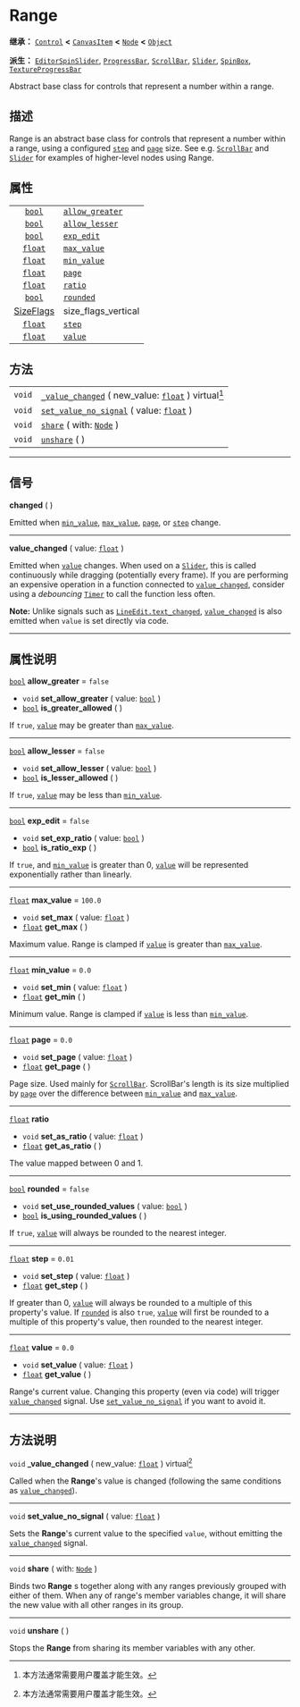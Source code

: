 <!-- ⚠ 请勿编辑本文件 ⚠ -->
<!-- 本文档使用脚本从 WeDot 引擎源码仓库生成。 -->
<!-- 生成脚本：https://github.com/WeDot-Engine/WeDot/tree/master/doc/tools/make_md.py； -->
<!-- 原文件：https://github.com/WeDot-Engine/WeDot/tree/master/doc/classes/Range.xml。 -->

<div id="_class_range"></div>

# Range

**继承：** [`Control`](class_control.md) **<** [`CanvasItem`](class_canvasitem.md) **<** [`Node`](class_node.md) **<** [`Object`](class_object.md)

**派生：** [`EditorSpinSlider`](class_editorspinslider.md), [`ProgressBar`](class_progressbar.md), [`ScrollBar`](class_scrollbar.md), [`Slider`](class_slider.md), [`SpinBox`](class_spinbox.md), [`TextureProgressBar`](class_textureprogressbar.md)

Abstract base class for controls that represent a number within a range.

## 描述

Range is an abstract base class for controls that represent a number within a range, using a configured [`step`](class_range.md#class_range_property_step) and [`page`](class_range.md#class_range_property_page) size. See e.g. [`ScrollBar`](class_scrollbar.md) and [`Slider`](class_slider.md) for examples of higher-level nodes using Range.

## 属性

|||
|:-:|:--|
| [`bool`](class_bool.md)              | [`allow_greater`](class_range.md#class_range_property_allow_greater) | ``false``                                                                                  |
| [`bool`](class_bool.md)              | [`allow_lesser`](class_range.md#class_range_property_allow_lesser)   | ``false``                                                                                  |
| [`bool`](class_bool.md)              | [`exp_edit`](class_range.md#class_range_property_exp_edit)           | ``false``                                                                                  |
| [`float`](class_float.md)            | [`max_value`](class_range.md#class_range_property_max_value)         | ``100.0``                                                                                  |
| [`float`](class_float.md)            | [`min_value`](class_range.md#class_range_property_min_value)         | ``0.0``                                                                                    |
| [`float`](class_float.md)            | [`page`](class_range.md#class_range_property_page)                   | ``0.0``                                                                                    |
| [`float`](class_float.md)            | [`ratio`](class_range.md#class_range_property_ratio)                 |                                                                                            |
| [`bool`](class_bool.md)              | [`rounded`](class_range.md#class_range_property_rounded)             | ``false``                                                                                  |
| [SizeFlags](#enum_control_sizeflags) | size_flags_vertical                                                  | ``0`` (overrides [`Control`](class_control.md#class_control_property_size_flags_vertical)) |
| [`float`](class_float.md)            | [`step`](class_range.md#class_range_property_step)                   | ``0.01``                                                                                   |
| [`float`](class_float.md)            | [`value`](class_range.md#class_range_property_value)                 | ``0.0``                                                                                    |

## 方法

|||
|:-:|:--|
| `void` | [`_value_changed`](class_range.md#class_range_private_method__value_changed) ( new_value: [`float`](class_float.md) ) virtual[^virtual] |
| `void` | [`set_value_no_signal`](class_range.md#class_range_method_set_value_no_signal) ( value: [`float`](class_float.md) )                     |
| `void` | [`share`](class_range.md#class_range_method_share) ( with: [`Node`](class_node.md) )                                                    |
| `void` | [`unshare`](class_range.md#class_range_method_unshare) ( )                                                                              |

<!-- rst-class:: classref-section-separator -->

---

## 信号

<div id="_class_class_range_signal_changed"></div>

**changed** ( ) <div id="class_range_signal_changed"></div>

Emitted when [`min_value`](class_range.md#class_range_property_min_value), [`max_value`](class_range.md#class_range_property_max_value), [`page`](class_range.md#class_range_property_page), or [`step`](class_range.md#class_range_property_step) change.

<!-- rst-class:: classref-item-separator -->

---

<div id="_class_class_range_signal_value_changed"></div>

**value_changed** ( value: [`float`](class_float.md) ) <div id="class_range_signal_value_changed"></div>

Emitted when [`value`](class_range.md#class_range_property_value) changes. When used on a [`Slider`](class_slider.md), this is called continuously while dragging (potentially every frame). If you are performing an expensive operation in a function connected to [`value_changed`](class_range.md#class_range_signal_value_changed), consider using a *debouncing* [`Timer`](class_timer.md) to call the function less often.

 **Note:** Unlike signals such as [`LineEdit.text_changed`](class_lineedit.md#class_lineedit_signal_text_changed), [`value_changed`](class_range.md#class_range_signal_value_changed) is also emitted when `value` is set directly via code.

<!-- rst-class:: classref-section-separator -->

---

## 属性说明

<div id="_class_range_property_allow_greater"></div>

[`bool`](class_bool.md) **allow_greater** = ``false`` <div id="class_range_property_allow_greater"></div>

- `void` **set_allow_greater** ( value: [`bool`](class_bool.md) )
- [`bool`](class_bool.md) **is_greater_allowed** ( )

If `true`, [`value`](class_range.md#class_range_property_value) may be greater than [`max_value`](class_range.md#class_range_property_max_value).

<!-- rst-class:: classref-item-separator -->

---

<div id="_class_range_property_allow_lesser"></div>

[`bool`](class_bool.md) **allow_lesser** = ``false`` <div id="class_range_property_allow_lesser"></div>

- `void` **set_allow_lesser** ( value: [`bool`](class_bool.md) )
- [`bool`](class_bool.md) **is_lesser_allowed** ( )

If `true`, [`value`](class_range.md#class_range_property_value) may be less than [`min_value`](class_range.md#class_range_property_min_value).

<!-- rst-class:: classref-item-separator -->

---

<div id="_class_range_property_exp_edit"></div>

[`bool`](class_bool.md) **exp_edit** = ``false`` <div id="class_range_property_exp_edit"></div>

- `void` **set_exp_ratio** ( value: [`bool`](class_bool.md) )
- [`bool`](class_bool.md) **is_ratio_exp** ( )

If `true`, and [`min_value`](class_range.md#class_range_property_min_value) is greater than 0, [`value`](class_range.md#class_range_property_value) will be represented exponentially rather than linearly.

<!-- rst-class:: classref-item-separator -->

---

<div id="_class_range_property_max_value"></div>

[`float`](class_float.md) **max_value** = ``100.0`` <div id="class_range_property_max_value"></div>

- `void` **set_max** ( value: [`float`](class_float.md) )
- [`float`](class_float.md) **get_max** ( )

Maximum value. Range is clamped if [`value`](class_range.md#class_range_property_value) is greater than [`max_value`](class_range.md#class_range_property_max_value).

<!-- rst-class:: classref-item-separator -->

---

<div id="_class_range_property_min_value"></div>

[`float`](class_float.md) **min_value** = ``0.0`` <div id="class_range_property_min_value"></div>

- `void` **set_min** ( value: [`float`](class_float.md) )
- [`float`](class_float.md) **get_min** ( )

Minimum value. Range is clamped if [`value`](class_range.md#class_range_property_value) is less than [`min_value`](class_range.md#class_range_property_min_value).

<!-- rst-class:: classref-item-separator -->

---

<div id="_class_range_property_page"></div>

[`float`](class_float.md) **page** = ``0.0`` <div id="class_range_property_page"></div>

- `void` **set_page** ( value: [`float`](class_float.md) )
- [`float`](class_float.md) **get_page** ( )

Page size. Used mainly for [`ScrollBar`](class_scrollbar.md). ScrollBar's length is its size multiplied by [`page`](class_range.md#class_range_property_page) over the difference between [`min_value`](class_range.md#class_range_property_min_value) and [`max_value`](class_range.md#class_range_property_max_value).

<!-- rst-class:: classref-item-separator -->

---

<div id="_class_range_property_ratio"></div>

[`float`](class_float.md) **ratio** <div id="class_range_property_ratio"></div>

- `void` **set_as_ratio** ( value: [`float`](class_float.md) )
- [`float`](class_float.md) **get_as_ratio** ( )

The value mapped between 0 and 1.

<!-- rst-class:: classref-item-separator -->

---

<div id="_class_range_property_rounded"></div>

[`bool`](class_bool.md) **rounded** = ``false`` <div id="class_range_property_rounded"></div>

- `void` **set_use_rounded_values** ( value: [`bool`](class_bool.md) )
- [`bool`](class_bool.md) **is_using_rounded_values** ( )

If `true`, [`value`](class_range.md#class_range_property_value) will always be rounded to the nearest integer.

<!-- rst-class:: classref-item-separator -->

---

<div id="_class_range_property_step"></div>

[`float`](class_float.md) **step** = ``0.01`` <div id="class_range_property_step"></div>

- `void` **set_step** ( value: [`float`](class_float.md) )
- [`float`](class_float.md) **get_step** ( )

If greater than 0, [`value`](class_range.md#class_range_property_value) will always be rounded to a multiple of this property's value. If [`rounded`](class_range.md#class_range_property_rounded) is also `true`, [`value`](class_range.md#class_range_property_value) will first be rounded to a multiple of this property's value, then rounded to the nearest integer.

<!-- rst-class:: classref-item-separator -->

---

<div id="_class_range_property_value"></div>

[`float`](class_float.md) **value** = ``0.0`` <div id="class_range_property_value"></div>

- `void` **set_value** ( value: [`float`](class_float.md) )
- [`float`](class_float.md) **get_value** ( )

Range's current value. Changing this property (even via code) will trigger [`value_changed`](class_range.md#class_range_signal_value_changed) signal. Use [`set_value_no_signal`](class_range.md#class_range_method_set_value_no_signal) if you want to avoid it.

<!-- rst-class:: classref-section-separator -->

---

## 方法说明

<div id="_class_range_private_method__value_changed"></div>

`void` **_value_changed** ( new_value: [`float`](class_float.md) ) virtual[^virtual]<div id="class_range_private_method__value_changed"></div>

Called when the **Range**'s value is changed (following the same conditions as [`value_changed`](class_range.md#class_range_signal_value_changed)).

<!-- rst-class:: classref-item-separator -->

---

<div id="_class_range_method_set_value_no_signal"></div>

`void` **set_value_no_signal** ( value: [`float`](class_float.md) )<div id="class_range_method_set_value_no_signal"></div>

Sets the **Range**'s current value to the specified `value`, without emitting the [`value_changed`](class_range.md#class_range_signal_value_changed) signal.

<!-- rst-class:: classref-item-separator -->

---

<div id="_class_range_method_share"></div>

`void` **share** ( with: [`Node`](class_node.md) )<div id="class_range_method_share"></div>

Binds two **Range** s together along with any ranges previously grouped with either of them. When any of range's member variables change, it will share the new value with all other ranges in its group.

<!-- rst-class:: classref-item-separator -->

---

<div id="_class_range_method_unshare"></div>

`void` **unshare** ( )<div id="class_range_method_unshare"></div>

Stops the **Range** from sharing its member variables with any other.

[^virtual]: 本方法通常需要用户覆盖才能生效。
[^const]: 本方法无副作用，不会修改该实例的任何成员变量。
[^vararg]: 本方法除了能接受在此处描述的参数外，还能够继续接受任意数量的参数。
[^constructor]: 本方法用于构造某个类型。
[^static]: 调用本方法无需实例，可直接使用类名进行调用。
[^operator]: 本方法描述的是使用本类型作为左操作数的有效运算符。
[^bitfield]: 这个值是由下列位标志构成位掩码的整数。
[^void]: 无返回值。
